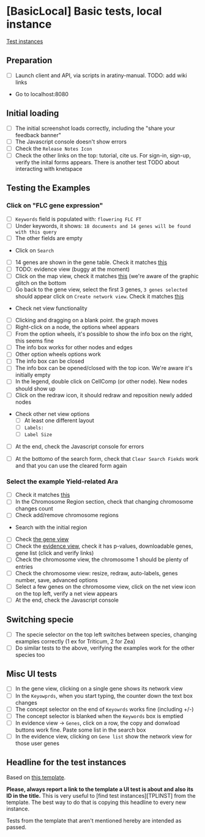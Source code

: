 # [BasicLocal] Basic tests, local instance

[Test instances]()

## Preparation
* [ ] Launch client and API, via scripts in aratiny-manual. TODO: add wiki links
* Go to localhost:8080

## Initial loading
* [ ] The initial screenshot loads correctly, including the "share your feedback banner"
* [ ] The Javascript console doesn't show errors
* [ ] Check the `Release Notes Icon`
* [ ] Check the other links on the top: tutorial, cite us. For sign-in, sign-up, verify the inital 
      forms appears. There is another test TODO about interacting with knetspace

## Testing the Examples

### Click on "FLC gene expression"
* [ ] `Keywords` field is populated with: `flowering FLC FT`
* [ ] Under keywords, it shows: `18 documents and 14 genes will be found with this query`
* [ ] The other fields are empty
* Click on `Search`
* [ ] 14 genes are shown in the gene table. Check it matches [this](flc-genes.png)
* [ ] TODO: evidence view (buggy at the moment)
* [ ] Click on the map view, check it matches [this](flc-chr.png) (we're aware of the 
      graphic glitch on the bottom
* [ ] Go back to the gene view, select the first 3 genes, `3 genes selected` should appear 
      click on `Create network view`. Check it matches [this](flc-net.png)
* Check net view functionality
* [ ] Clicking and dragging on a blank point. the graph moves
* [ ] Right-click on a node, the options wheel appears
* [ ] From the option wheels, it's possible to show the info box on the right, this seems fine
* [ ] The info box works for other nodes and edges
* [ ] Other option wheels options work
* [ ] The info box can be closed
* [ ] The info box can be opened/closed with the top icon. We're aware it's initially empty
* [ ] In the legend, double click on CellComp (or other node). New nodes should show up
* [ ] Click on the redraw icon, it should redraw and reposition newly added nodes
* Check other net view options
  * [ ] At least one different layout
  * [ ] `Labels:`
  * [ ] `Label Size`
* [ ] At the end, check the Javascript console for errors
* [ ] At the bottomo of the search form, check that `Clear Search Fiekds` work and that you can use the cleared form again


### Select the example Yield-related Ara
* [ ] Check it matches [this](qtl-search-form.png)
* [ ] In the Chromosome Region section, check that changing chromosome changes count
* [ ] Check add/remove chromosome regions
* Search with the initial region
* [ ] Check [the gene view](qtl-genes.png)
* [ ] Check the [evidence view](qtl-evidence.png), check it has p-values, downloadable genes, 
      gene list (click and verify links)
* [ ] Check the chromosome view, the chromosome 1 should be plenty of entries
* [ ] Check the chromosome view: resize, redraw, auto-labels, genes number, save, advanced options
* [ ] Select a few genes on the chromosome view, click on the net view icon on the top left, verify 
      a net view appears
* [ ] At the end, check the Javascript console
      
## Switching specie
* [ ] The specie selector on the top left switches between species, changing examples correctly
      (1 ex for Triticum, 2 for Zea)
* [ ] Do similar tests to the above, verifying the examples work for the other species too

## Misc UI tests
* [ ] In the gene view, clicking on a single gene shows its network view
* [ ] In the `Keyowprds`, when you start typing, the counter down the text box changes
* [ ] The concept selector on the end of `Keyowrds` works fine (including +/-)
* [ ] The concept selector is blanked when the `Keywords` box is emptied
* [ ] In evidence view -> `Genes`, click on a row, the copy and donwload buttons work fine.
      Paste some list in the search box
* [ ] In the evidence view, clicking on `Gene list` show the network view for those user genes

## Headline for the test instances

Based on [this template][TPLREF]. 

**Please, always report a link to the template a UI test is about and also its ID in the title.** This is very useful to [find test instances][TPLINST] from the template. The best way to do that is copying this headline to every new instance.

Tests from the template that aren't mentioned hereby are intended as passed.

[TPLREF]: 
[TPLINST]: 